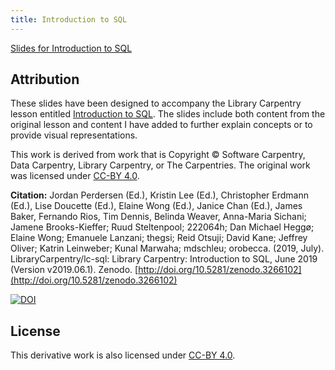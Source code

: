 ```yaml
---
title: Introduction to SQL
---
```


[Slides for Introduction to SQL](/sql)

## Attribution

These slides have been designed to accompany the Library Carpentry lesson entitled [Introduction to SQL](https://librarycarpentry.org/lc-sql/). The slides include both content from the original lesson and content I have added to further explain concepts or to provide visual representations.

This work is derived from work that is Copyright © Software Carpentry, Data Carpentry, Library Carpentry, or The Carpentries. The original work was licensed under [CC-BY 4.0](https://creativecommons.org/licenses/by/4.0/).

**Citation:** Jordan Perdersen (Ed.), Kristin Lee (Ed.), Christopher Erdmann (Ed.), Lise Doucette (Ed.), Elaine Wong (Ed.), Janice Chan (Ed.), James Baker, Fernando Rios, Tim Dennis, Belinda Weaver, Anna-Maria Sichani; Jamene Brooks-Kieffer; Ruud Steltenpool; 222064h; Dan Michael Heggø;  Elaine Wong; Emanuele Lanzani; thegsi; Reid Otsuji; David Kane; Jeffrey Oliver; Katrin Leinweber; Kunal Marwaha; mdschleu; orobecca. (2019, July). LibraryCarpentry/lc-sql: Library Carpentry: Introduction to SQL, June 2019 (Version v2019.06.1). Zenodo. [http://doi.org/10.5281/zenodo.3266102](http://doi.org/10.5281/zenodo.3266102)

[![DOI](https://zenodo.org/badge/DOI/10.5281/zenodo.3266102.svg)](https://doi.org/10.5281/zenodo.3266102)

## License

This derivative work is also licensed under [CC-BY 4.0](https://creativecommons.org/licenses/by/4.0/).

